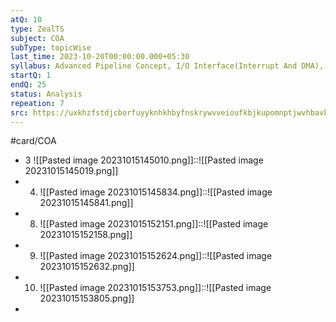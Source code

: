 ```yaml
---
atQ: 10
type: ZealTS
subject: COA
subType: topicWise
last_time: 2023-10-20T00:00:00.000+05:30
syllabus: Advanced Pipeline Concept, I/O Interface(Interrupt And DMA), ALU, Data-Path And Control Unit
startQ: 1
endQ: 25
status: Analysis
repeation: 7
src: https://uxkhzfstdjcborfuyyknhkhbyfnskrywvveioufkbjkupomnptjwvhbavkysuhi.vercel.app/solution.html?testId=62cea705550abd866f9de327&test_id=25
---
```

#card/COA
- 3 ![[Pasted image 20231015145010.png]]::![[Pasted image 20231015145019.png]]
- 4. ![[Pasted image 20231015145834.png]]::![[Pasted image 20231015145841.png]]
- 8. ![[Pasted image 20231015152151.png]]::![[Pasted image 20231015152158.png]]
- 9. ![[Pasted image 20231015152624.png]]::![[Pasted image 20231015152632.png]]
- 10. ![[Pasted image 20231015153753.png]]::![[Pasted image 20231015153805.png]]
- 
